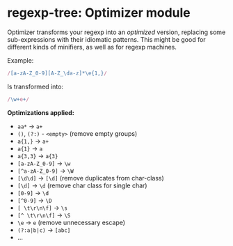 # regexp-tree: Optimizer module

Optimizer transforms your regexp into an _optimized_ version, replacing some sub-expressions with their idiomatic patterns. This might be good for different kinds of minifiers, as well as for regexp machines.

Example:

```js
/[a-zA-Z_0-9][A-Z_\da-z]*\e{1,}/
```

Is transformed into:

```js
/\w+e+/
```

**Optimizations applied:**

- `aa*` -> `a+`
- `()`, `(?:)` - `<empty>` (remove empty groups)
- `a{1,}` -> `a+`
- `a{1}` -> `a`
- `a{3,3}` -> `a{3}`
- `[a-zA-Z_0-9]` -> `\w`
- `[^a-zA-Z_0-9]` -> `\W`
- `[\d\d]` -> `[\d]` (remove duplicates from char-class)
- `[\d]` -> `\d` (remove char class for single char)
- `[0-9]` -> `\d`
- `[^0-9]` -> `\D`
- `[ \t\r\n\f]` -> `\s`
- `[^ \t\r\n\f]` -> `\S`
- `\e` -> `e` (remove unnecessary escape)
- `(?:a|b|c)` -> `[abc]`
- ...
